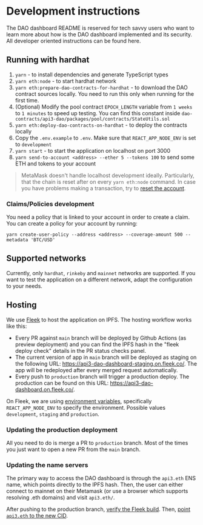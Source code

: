 # Development instructions

The DAO dashboard README is reserved for tech savvy users who want to learn more about how is the DAO dashboard
implemented and its security. All developer oriented instructions can be found here.

## Running with hardhat

1. `yarn` - to install dependencies and generate TypeScript types
2. `yarn eth:node` - to start hardhat network
3. `yarn eth:prepare-dao-contracts-for-hardhat` - to download the DAO contract sources locally. You need to run this
   only when running for the first time.
4. (Optional) Modify the pool contract `EPOCH_LENGTH` variable from `1 weeks` to `1 minutes` to speed up testing. You
   can find this constant inside `dao-contracts/api3-dao/packages/pool/contracts/StateUtils.sol`
5. `yarn eth:deploy-dao-contracts-on-hardhat` - to deploy the contracts locally
6. Copy the `.env.example` to `.env`. Make sure that `REACT_APP_NODE_ENV` is set to `development`
7. `yarn start` - to start the application on localhost on port 3000
8. `yarn send-to-account <address> --ether 5 --tokens 100` to send some ETH and tokens to your account

<!-- markdown-link-check-disable -->
<!-- The "how to reset account link does work, but the github actions check says it returns 403" -->

> MetaMask doesn't handle localhost development ideally. Particularly, that the chain is reset after on every
> `yarn eth:node` command. In case you have problems making a transaction, try to
> [reset the account](https://metamask.zendesk.com/hc/en-us/articles/360015488891-How-to-reset-your-wallet).

<!-- markdown-link-check-enable -->

### Claims/Policies development

You need a policy that is linked to your account in order to create a claim. You can create a policy for your account by
running:

`yarn create-user-policy --address <address> --coverage-amount 500 --metadata 'BTC/USD'`

## Supported networks

Currently, only `hardhat`, `rinkeby` and `mainnet` networks are supported. If you want to test the application on a
different network, adapt the configuration to your needs.

## Hosting

We use [Fleek](https://fleek.co/) to host the application on IPFS. The hosting workflow works like this:

- Every PR against `main` branch will be deployed by Github Actions (as preview deployment) and you can find the IPFS
  hash in the "fleek deploy check" details in the PR status checks panel.
- The current version of app in `main` branch will be deployed as staging on the following URL:
  https://api3-dao-dashboard-staging.on.fleek.co/. The app will be redeployed after every merged request automatically.
- Every push to `production` branch will trigger a production deploy. The production can be found on this URL:
  https://api3-dao-dashboard.on.fleek.co/.

On Fleek, we are using [environment variables](https://create-react-app.dev/docs/adding-custom-environment-variables/),
specifically `REACT_APP_NODE_ENV` to specify the environment. Possible values `development`, `staging` and `production`.

### Updating the production deployment

All you need to do is merge a PR to `production` branch. Most of the times you just want to open a new PR from the
`main` branch.

### Updating the name servers

The primary way to access the DAO dashboard is through the `api3.eth` ENS name, which points directly to the IPFS hash.
Then, the user can either connect to mainnet on their Metamask (or use a browser which supports resolving .eth domains)
and visit `api3.eth/`.

After pushing to the production branch, [verify the Fleek build](./README.md#verifying-the-fleek-build). Then,
[point `api3.eth` to the new CID](https://docs.ipfs.io/how-to/websites-on-ipfs/link-a-domain/#ethereum-naming-service-ens).
